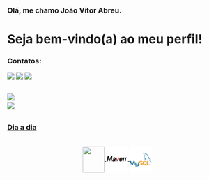 ### **Olá, me chamo João Vitor Abreu.** 
# Seja bem-vindo(a) ao meu perfil!

### Contatos:

<div>  
  <a href="https://www.linkedin.com/in/araujo-vitor-abreu/"><img src="https://img.shields.io/badge/-LinkedIn-%230077B5?style=for-the-badge&logo=linkedin&logoColor=white" target="_blank"></a>
  <a href="https://instagram.com/ara.jv" /><img src="https://img.shields.io/badge/-Instagram-%23E4405F?style=for-the-badge&logo=instagram&logoColor=white" target="_blank"></a>
  <a href="mailto:joaovtdeabreu@gmail.com" /><img src="https://img.shields.io/badge/-Gmail-%23333?style=for-the-badge&logo=gmail&logoColor=red" target="_blank">
  </a>
</div>

##

<div>
  <a href="https://github.com/seu-usuário-aqui">
  <img loading="lazy" height="200em" src="https://github-readme-stats.vercel.app/api?username=abrVit&show_icons=true&theme=cobalt&include_all_commits=true&count_private=true" />
  <div>
    <img loading="lazy" height="160em" src="https://github-readme-stats.vercel.app/api/top-langs/?username=abrVit&layout=compact&langs_count=7&theme=cobalt" />
</div>

##
### Dia a dia

<div style="displa: inline_block"><br>
<div align="center">
  <img align="center" height="60" width="50" src="https://cdn.jsdelivr.net/gh/devicons/devicon/icons/java/java-original-wordmark.svg" />
  <img align="center" height="60" width="50" src="https://github.com/devicons/devicon/blob/master/icons/maven/maven-original-wordmark.svg" />
  <img align="center" height="60" width="50" src="https://github.com/devicons/devicon/blob/master/icons/mysql/mysql-original-wordmark.svg" />
</div>
